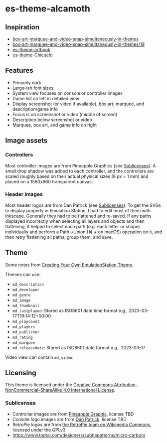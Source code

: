 # es-theme-alcamoth

## Inspiration

- [box-art-marquee-and-video-snap-simultaneously-in-themes](https://retropie.org.uk/forum/topic/25795/box-art-marquee-and-video-snap-simultaneously-in-themes?_=1707102279378)
- [box-art-marquee-and-video-snap-simultaneously-in-themes/19](https://retropie.org.uk/forum/topic/25795/box-art-marquee-and-video-snap-simultaneously-in-themes/19?_=1707101595384)
- [es-theme-artbook](https://github.com/anthonycaccese/es-theme-art-book)
- [es-theme-Chicuelo](https://github.com/chicueloarcade/es-theme-Chicuelo)

## Features

- Primarily dark
- Large-ish font sizes
- System view focuses on console or controller images
- Game list on left in detailed view
- Display screenshot (or video if available), box art, marquee, and description/game info
- Focus is on screenshot or video (middle of screen)
- Description below screenshot or video
- Marquee, box art, and game info on right

## Image assets

### Controllers

Most controller images are from Pineapple Graphics (see [Sublicenses](#sublicenses)). A small drop shadow was added to each controller, and the controllers are scaled roughly based on their actual physical sizes (6 px = 1 mm) and placed on a 1560x960 transparent canvas.

### Header images

Most header logos are from Dan Patrick (see [Sublicenses](#sublicenses)). To get the SVGs to display properly in Emulation Station, I had to edit most of them with Inkscape. Generally they had to be flattened and re-saved. If any paths displayed incorrectly when selecting all layers and objects and then flattening, it helped to select each path (e.g. each letter or shape) individually and perform a Path->Union (⌘ + on macOS) operation on it, and then retry flattening all paths, group them, and save.

## Theme

Some notes from [Creating Your Own EmulationStation Theme](https://retropie.org.uk/docs/Creating-Your-Own-EmulationStation-Theme/).

Themes can use:

- `md_description`
- `md_developer`
- `md_genre`
- `md_image`
- `md_thumbnail`
- `md_lastplayed`: Stored as ISO8601 date time format e.g., 2023-03-17T19:14:12+00:00
- `md_playcount`
- `md_players`
- `md_publisher`
- `md_rating`
- `md_marquee`
- `md_releasedate`: Stored as ISO8601 date format e.g., 2023-03-17

Video view can contain `md_video`.

## Licensing

This theme is licensed under the [Creative Commons Attribution-NonCommercial-ShareAlike 4.0 International License](LICENSE).

### Sublicenses

- Controller images are from [Pineapple Graphic](https://archive.org/details/full-color-pngs), license TBD
- Console logo images are from [Dan Patrick](https://archive.org/details/console-logos-professionally-redrawn-plus-official-versions_202203), license TBD
- RetroPie logos are from [the RetroPie team on Wikimedia Commons](https://commons.wikimedia.org/wiki/File:RetroPie-Icon.svg), licensed under the GPLv3
- https://www.toptal.com/designers/subtlepatterns/micro-carbon/
